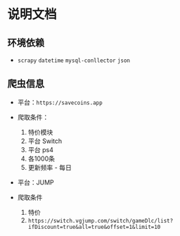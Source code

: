 # 说明文档

## 环境依赖
* `scrapy` `datetime` `mysql-conllector` `json`

## 爬虫信息

* 平台：`https://savecoins.app`
* 爬取条件：
    1. 特价模块
    2. 平台 Switch
    3. 平台 ps4
    4. 各1000条
    5. 更新频率 - 每日

* 平台：JUMP
* 爬取条件
    1. 特价
    2. `https://switch.vgjump.com/switch/gameDlc/list?ifDiscount=true&all=true&offset=1&limit=10`